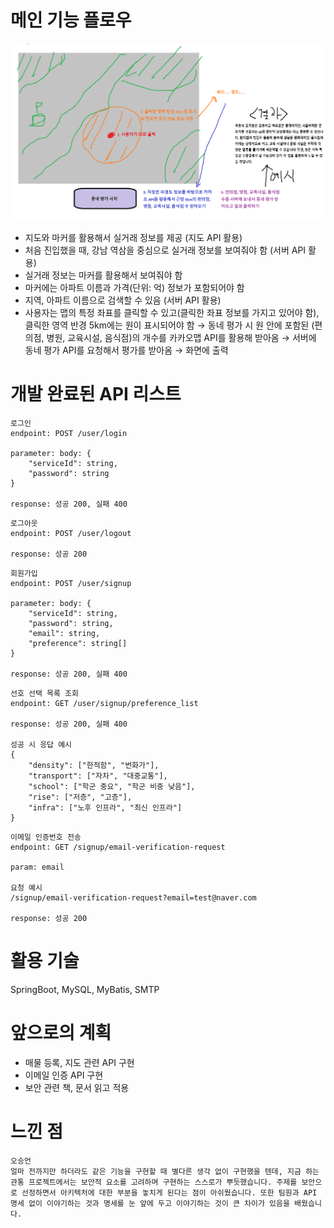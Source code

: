 # 메인 기능 플로우
![](./images/flow.png)
- 지도와 마커를 활용해서 실거래 정보를 제공 (지도 API 활용)
- 처음 진입했을 때, 강남 역삼을 중심으로 실거래 정보를 보여줘야 함 (서버 API 활용)
- 실거래 정보는 마커를 활용해서 보여줘야 함
- 마커에는 아파트 이름과 가격(단위: 억) 정보가 포함되어야 함
- 지역, 아파트 이름으로 검색할 수 있음 (서버 API 활용)
- 사용자는 맵의 특정 좌표를 클릭할 수 있고(클릭한 좌표 정보를 가지고 있어야 함), 클릭한 영역 반경 5km에는 원이 표시되어야 함 → 동네 평가 시 원 안에 포함된 (편의점, 병원, 교육시설, 음식점)의 개수를 카카오맵 API를 활용해 받아옴 → 서버에 동네 평가 API를 요청해서 평가를 받아옴 → 화면에 출력

# 개발 완료된 API 리스트
```
로그인
endpoint: POST /user/login

parameter: body: {
	"serviceId": string,
	"password": string
}

response: 성공 200, 실패 400
```
```
로그아웃
endpoint: POST /user/logout

response: 성공 200
```
```
회원가입
endpoint: POST /user/signup

parameter: body: {
	"serviceId": string,
	"password": string,
	"email": string,
	"preference": string[]
}

response: 성공 200, 실패 400
```
```
선호 선택 목록 조회
endpoint: GET /user/signup/preference_list

response: 성공 200, 실패 400

성공 시 응답 예시
{
	"density": ["한적함", "번화가"],
	"transport": ["자차", "대중교통"],
	"school": ["학군 중요", "학군 비중 낮음"],
	"rise": ["저층", "고층"],
	"infra": ["노후 인프라", "최신 인프라"]
}
```
```
이메일 인증번호 전송
endpoint: GET /signup/email-verification-request

param: email

요청 예시
/signup/email-verification-request?email=test@naver.com

response: 성공 200
```

# 활용 기술
SpringBoot, MySQL, MyBatis, SMTP

# 앞으로의 계획
- 매물 등록, 지도 관련 API 구현
- 이메일 인증 API 구현
- 보안 관련 책, 문서 읽고 적용

# 느낀 점
```
오승언
얼마 전까지만 하더라도 같은 기능을 구현할 때 별다른 생각 없이 구현했을 텐데, 지금 하는 관통 프로젝트에서는 보안적 요소를 고려하며 구현하는 스스로가 뿌듯했습니다. 주제를 보안으로 선정하면서 아키텍처에 대한 부분을 놓치게 된다는 점이 아쉬웠습니다. 또한 팀원과 API 명세 없이 이야기하는 것과 명세를 눈 앞에 두고 이야기하는 것이 큰 차이가 있음을 배웠습니다.
```